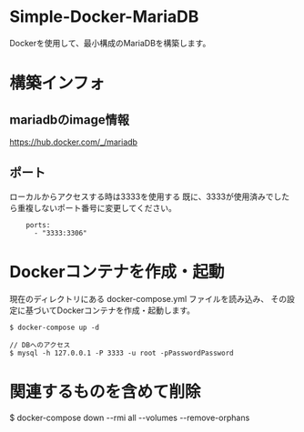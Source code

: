 # Simple-Docker-MariaDB
Dockerを使用して、最小構成のMariaDBを構築します。


# 構築インフォ
## mariadbのimage情報
https://hub.docker.com/_/mariadb

## ポート
ローカルからアクセスする時は3333を使用する
既に、3333が使用済みでしたら重複しないポート番号に変更してください。
```
    ports:
      - "3333:3306"
```


# Dockerコンテナを作成・起動
現在のディレクトリにある docker-compose.yml ファイルを読み込み、
その設定に基づいてDockerコンテナを作成・起動します。
```
$ docker-compose up -d

// DBへのアクセス
$ mysql -h 127.0.0.1 -P 3333 -u root -pPasswordPassword
```

# 関連するものを含めて削除
$ docker-compose down --rmi all --volumes --remove-orphans

